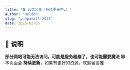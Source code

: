 ```yaml
---
title: "🎬 云盘合集（持续更新中…）"
author: "Holdon"
slug: "yunpanall-2025"
date: 2025-02-05
---
```


## 🎥 说明  

**部分网站可能无法访问，可能是服务器崩了，也可能需要魔法 😎**  
本页面会 **持续更新**，如果有更好的资源，欢迎留言推